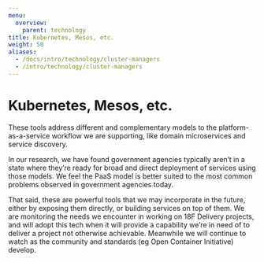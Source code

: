 ```yaml
---
menu:
  overview:
    parent: technology
title: Kubernetes, Mesos, etc.
weight: 50
aliases:
  - /docs/intro/technology/cluster-managers
  - /intro/technology/cluster-managers
---
```


# Kubernetes, Mesos, etc.
These tools address different and complementary models to the platform-as-a-service workflow we are supporting, like domain microservices and service discovery.

In our research, we have found government agencies typically aren’t in a state where they’re ready for broad and direct deployment of services using those models. We feel the PaaS model is better suited to the most common problems observed in government agencies today.

That said, these are powerful tools that we may incorporate in the future, either by exposing them directly, or building services on top of them. We are monitoring the needs we encounter in working on 18F Delivery projects, and will adopt this tech when it will provide a capability we’re in need of to deliver a project not otherwise achievable. Meanwhile we will continue to watch as the community and standards (eg Open Container Initiative) develop.

